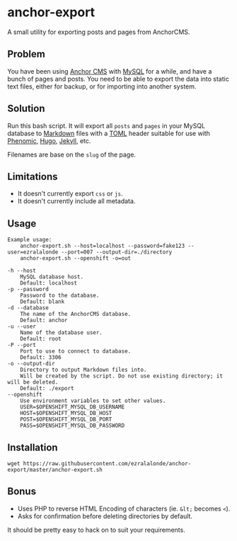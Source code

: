 # anchor-export

A small utility for exporting posts and pages from AnchorCMS.

## Problem

You have been using [Anchor CMS](https://anchorcms.com/) with [MySQL](http://www.mysql.com/)
for a while, and have a bunch of pages and posts. You need to be able to export the data into static
text files, either for backup, or for importing into another system.

## Solution

Run this bash script. It will export all `posts` and `pages` in
your MySQL database to [Markdown](https://en.wikipedia.org/wiki/Markdown)
files with a [TOML](https://github.com/toml-lang/toml) header suitable for
use with
[Phenomic](https://github.com/MoOx/phenomic),
[Hugo](https://gohugo.io),
[Jekyll](https://jekyllrb.com/),
etc.

Filenames are base on the `slug` of the page.

## Limitations

* It doesn't currently export `css` or `js`.
* It doesn't currently include all metadata.

## Usage


    Example usage:
        anchor-export.sh --host=localhost --password=fake123 --user=ezralalonde --port=007 --output-dir=./directory
        anchor-export.sh --openshift -o=out
    
    -h --host
        MySQL database host.
        Default: localhost
    -p --password
        Password to the database.
        Default: blank
    -d --database
        The name of the AnchorCMS database.
        Default: anchor
    -u --user
        Name of the database user.
        Default: root
    -P --port
        Port to use to connect to database.
        Default: 3306
    -o --output-dir	
        Directory to output Markdown files into.
        Will be created by the script. Do not use existing directory; it will be deleted.
        Default: ./export
    --openshift	
        Use environment variables to set other values.
        USER=$OPENSHIFT_MYSQL_DB_USERNAME
        HOST=$OPENSHIFT_MYSQL_DB_HOST
        POST=$OPENSHIFT_MYSQL_DB_PORT
        PASS=$OPENSHIFT_MYSQL_DB_PASSWORD

## Installation

    wget https://raw.githubusercontent.com/ezralalonde/anchor-export/master/anchor-export.sh

## Bonus

* Uses PHP to reverse HTML Encoding of characters (ie. `&lt;` becomes `<`).
* Asks for confirmation before deleting directories by default.

It should be pretty easy to hack on to suit your requirements.
